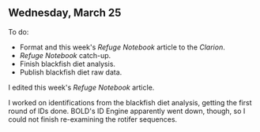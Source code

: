 
## Wednesday, March 25

To do:

* Format and this week's *Refuge Notebook* article to the *Clarion*.
* *Refuge Notebook* catch-up.
* Finish blackfish diet analysis.
* Publish blackfish diet raw data.

I edited this week's *Refuge Notebook* article.

I worked on identifications from the blackfish diet analysis, getting the first round of IDs done. BOLD's ID Engine apparently went down, though, so I could not finish re-examining the rotifer sequences.


